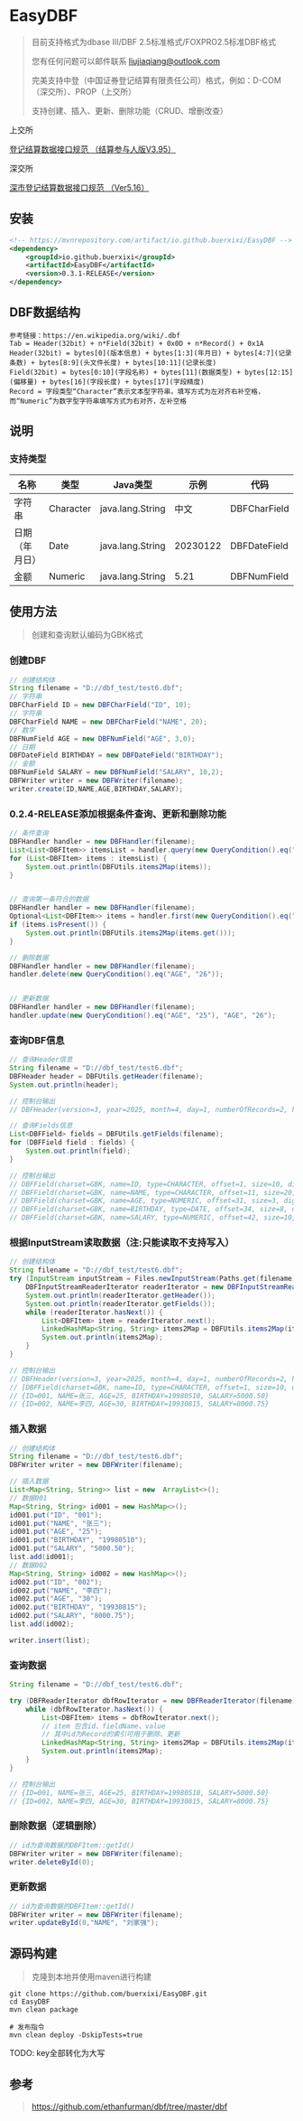 # EasyDBF
> 目前支持格式为dbase III/DBF 2.5标准格式/FOXPRO2.5标准DBF格式
> 
> 您有任何问题可以邮件联系 liujiaqiang@outlook.com
> 
> 完美支持中登（中国证券登记结算有限责任公司）格式，例如：D-COM（深交所）、PROP（上交所）
> 
> 支持创建、插入、更新、删除功能（CRUD、增删改查）

上交所

[登记结算数据接口规范 （结算参与人版V3.95）](http://www.chinaclear.cn/zdjs/jshsc/202502/143bfe0cd2084f49bedc7f3d5f81788b/files/%E7%99%BB%E8%AE%B0%E7%BB%93%E7%AE%97%E6%95%B0%E6%8D%AE%E6%8E%A5%E5%8F%A3%E8%A7%84%E8%8C%83%EF%BC%88%E7%BB%93%E7%AE%97%E5%8F%82%E4%B8%8E%E4%BA%BA%E7%89%88V3.95%EF%BC%89.pdf)

深交所

[深市登记结算数据接口规范 （Ver5.16）](http://www.chinaclear.cn/zdjs/jszsc/202501/917200e703ea4708b3f6b424ac957fa9/files/%E6%B7%B1%E5%B8%82%E7%99%BB%E8%AE%B0%E7%BB%93%E7%AE%97%E6%95%B0%E6%8D%AE%E6%8E%A5%E5%8F%A3%E8%A7%84%E8%8C%83%EF%BC%88%E7%BB%93%E7%AE%97%E5%8F%82%E4%B8%8E%E4%BA%BA%E7%89%88Ver5.16%EF%BC%89.pdf)


## 安装

```xml
<!-- https://mvnrepository.com/artifact/io.github.buerxixi/EasyDBF -->
<dependency>
    <groupId>io.github.buerxixi</groupId>
    <artifactId>EasyDBF</artifactId>
    <version>0.3.1-RELEASE</version>
</dependency>
```

## DBF数据结构

```
参考链接：https://en.wikipedia.org/wiki/.dbf
Tab = Header(32bit) + n*Field(32bit) + 0x0D + n*Record() + 0x1A
Header(32bit) = bytes[0](版本信息) + bytes[1:3](年月日) + bytes[4:7](记录条数) + bytes[8:9](头文件长度) + bytes[10:11](记录长度)
Field(32bit) = bytes[0:10](字段名称) + bytes[11](数据类型) + bytes[12:15](偏移量) + bytes[16](字段长度) + bytes[17](字段精度)
Record = 字段类型“Character”表示文本型字符串，填写方式为左对齐右补空格，而“Numeric”为数字型字符串填写方式为右对齐，左补空格
```
## 说明
### 支持类型

| 名称           | 类型      | Java类型         | 示例     | 代码           |
| -------------- | --------- | ---------------- | -------- |--------------|
| 字符串         | Character | java.lang.String | 中文     | DBFCharField |
| 日期（年月日） | Date      | java.lang.String | 20230122 | DBFDateField |
| 金额           | Numeric   | java.lang.String | 5.21     | DBFNumField  |

## 使用方法
> 创建和查询默认编码为GBK格式

### 创建DBF

``` java
// 创建结构体
String filename = "D://dbf_test/test6.dbf";
// 字符串
DBFCharField ID = new DBFCharField("ID", 10);
// 字符串
DBFCharField NAME = new DBFCharField("NAME", 20);
// 数字
DBFNumField AGE = new DBFNumField("AGE", 3,0);
// 日期
DBFDateField BIRTHDAY = new DBFDateField("BIRTHDAY");
// 金额
DBFNumField SALARY = new DBFNumField("SALARY", 10,2);
DBFWriter writer = new DBFWriter(filename);
writer.create(ID,NAME,AGE,BIRTHDAY,SALARY);
```

### 0.2.4-RELEASE添加根据条件查询、更新和删除功能
``` java
// 条件查询
DBFHandler handler = new DBFHandler(filename);
List<List<DBFItem>> itemsList = handler.query(new QueryCondition().eq("AGE", "25"));
for (List<DBFItem> items : itemsList) {
    System.out.println(DBFUtils.items2Map(items));
}


// 查询第一条符合的数据
DBFHandler handler = new DBFHandler(filename);
Optional<List<DBFItem>> items = handler.first(new QueryCondition().eq("AGE", "26"));
if (items.isPresent()) {
    System.out.println(DBFUtils.items2Map(items.get()));
}

// 删除数据
DBFHandler handler = new DBFHandler(filename);
handler.delete(new QueryCondition().eq("AGE", "26"));


// 更新数据
DBFHandler handler = new DBFHandler(filename);
handler.update(new QueryCondition().eq("AGE", "25"), "AGE", "26");

```

### 查询DBF信息

``` java
// 查询Header信息
String filename = "D://dbf_test/test6.dbf";
DBFHeader header = DBFUtils.getHeader(filename);
System.out.println(header);

// 控制台输出
// DBFHeader(version=3, year=2025, month=4, day=1, numberOfRecords=2, headerLength=193, recordLength=52, languageDriver=77)

// 查询Fields信息
List<DBFField> fields = DBFUtils.getFields(filename);
for (DBFField field : fields) {
    System.out.println(field);
}

// 控制台输出
// DBFField(charset=GBK, name=ID, type=CHARACTER, offset=1, size=10, digits=0)
// DBFField(charset=GBK, name=NAME, type=CHARACTER, offset=11, size=20, digits=0)
// DBFField(charset=GBK, name=AGE, type=NUMERIC, offset=31, size=3, digits=0)
// DBFField(charset=GBK, name=BIRTHDAY, type=DATE, offset=34, size=8, digits=0)
// DBFField(charset=GBK, name=SALARY, type=NUMERIC, offset=42, size=10, digits=2)

```

### 根据InputStream读取数据（注:只能读取不支持写入）
``` java
// 创建结构体
String filename = "D://dbf_test/test6.dbf";
try (InputStream inputStream = Files.newInputStream(Paths.get(filename))){
    DBFInputStreamReaderIterator readerIterator = new DBFInputStreamReaderIterator(inputStream);
    System.out.println(readerIterator.getHeader());
    System.out.println(readerIterator.getFields());
    while (readerIterator.hasNext()) {
        List<DBFItem> item = readerIterator.next();
        LinkedHashMap<String, String> items2Map = DBFUtils.items2Map(item);
        System.out.println(items2Map);
    }
}

// 控制台输出
// DBFHeader(version=3, year=2025, month=4, day=1, numberOfRecords=2, headerLength=193, recordLength=52, languageDriver=77)
// [DBFField(charset=GBK, name=ID, type=CHARACTER, offset=1, size=10, digits=0), DBFField(charset=GBK, name=NAME, type=CHARACTER, offset=11, size=20, digits=0), DBFField(charset=GBK, name=AGE, type=NUMERIC, offset=31, size=3, digits=0), DBFField(charset=GBK, name=BIRTHDAY, type=DATE, offset=34, size=8, digits=0), DBFField(charset=GBK, name=SALARY, type=NUMERIC, offset=42, size=10, digits=2)]
// {ID=001, NAME=张三, AGE=25, BIRTHDAY=19980510, SALARY=5000.50}
// {ID=002, NAME=李四, AGE=30, BIRTHDAY=19930815, SALARY=8000.75}
```

### 插入数据
``` java
// 创建结构体
String filename = "D://dbf_test/test6.dbf";
DBFWriter writer = new DBFWriter(filename);

// 插入数据
List<Map<String, String>> list = new  ArrayList<>();
// 数据001
Map<String, String> id001 = new HashMap<>();
id001.put("ID", "001");
id001.put("NAME", "张三");
id001.put("AGE", "25");
id001.put("BIRTHDAY", "19980510");
id001.put("SALARY", "5000.50");
list.add(id001);
// 数据002
Map<String, String> id002 = new HashMap<>();
id002.put("ID", "002");
id002.put("NAME", "李四");
id002.put("AGE", "30");
id002.put("BIRTHDAY", "19930815");
id002.put("SALARY", "8000.75");
list.add(id002);

writer.insert(list);
```

### 查询数据
``` java
String filename = "D://dbf_test/test6.dbf";

try (DBFReaderIterator dbfRowIterator = new DBFReaderIterator(filename)) {
    while (dbfRowIterator.hasNext()) {
        List<DBFItem> items = dbfRowIterator.next();
        // item 包含id、fieldName、value
        // 其中id为Record的索引可用于删除、更新
        LinkedHashMap<String, String> items2Map = DBFUtils.items2Map(items);
        System.out.println(items2Map);
    }
}

// 控制台输出
// {ID=001, NAME=张三, AGE=25, BIRTHDAY=19980510, SALARY=5000.50}
// {ID=002, NAME=李四, AGE=30, BIRTHDAY=19930815, SALARY=8000.75}
```


### 删除数据（逻辑删除）
``` java
// id为查询数据的DBFItem::getId()
DBFWriter writer = new DBFWriter(filename);
writer.deleteById(0);
```

### 更新数据
``` java
// id为查询数据的DBFItem::getId()
DBFWriter writer = new DBFWriter(filename);
writer.updateById(0,"NAME", "刘家强");
```

## 源码构建

> 克隆到本地并使用maven进行构建

```shell
git clone https://github.com/buerxixi/EasyDBF.git
cd EasyDBF
mvn clean package
```

```shell
# 发布指令
mvn clean deploy -DskipTests=true
```


TODO: key全部转化为大写

## 参考

> https://github.com/ethanfurman/dbf/tree/master/dbf
